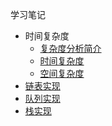 学习笔记

- 时间复杂度
    - [复杂度分析简介](https://www.yuque.com/luohuidong/voczso/hfrbyz)
    - [时间复杂度](https://www.yuque.com/luohuidong/voczso/rd5n5q)
    - [空间复杂度](https://www.yuque.com/luohuidong/voczso/avsmws)
- [链表实现](https://github.com/luohuidong/JavaScript-Data-Structure/tree/master/src/LinkedList)
- [队列实现](https://github.com/luohuidong/JavaScript-Data-Structure/tree/master/src/Queue)
- [栈实现](https://github.com/luohuidong/JavaScript-Data-Structure/tree/master/src/Stack)